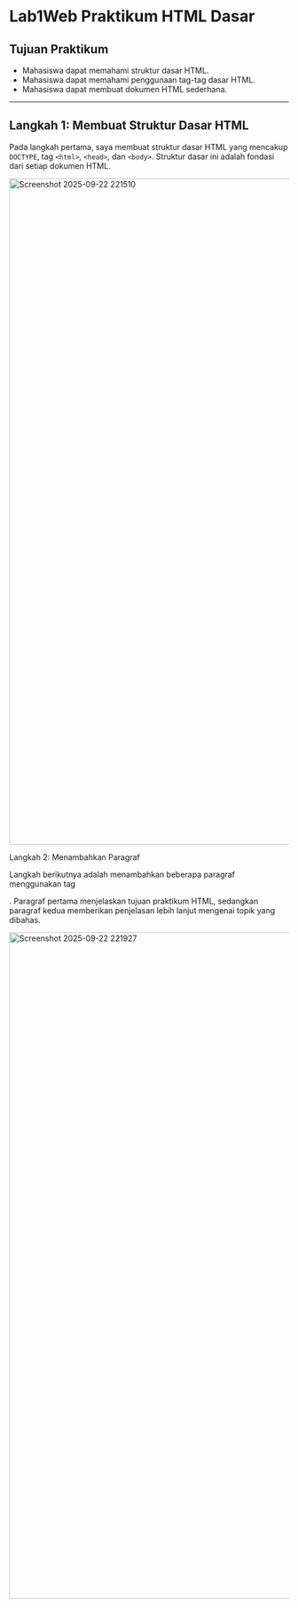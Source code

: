 # Lab1Web Praktikum HTML Dasar

## Tujuan Praktikum
- Mahasiswa dapat memahami struktur dasar HTML.
- Mahasiswa dapat memahami penggunaan tag-tag dasar HTML.
- Mahasiswa dapat membuat dokumen HTML sederhana.

---

## Langkah 1: Membuat Struktur Dasar HTML
Pada langkah pertama, saya membuat struktur dasar HTML yang mencakup `DOCTYPE`, tag `<html>`, `<head>`, dan `<body>`. Struktur dasar ini adalah fondasi dari setiap dokumen HTML.


<img width="1920" height="1200" alt="Screenshot 2025-09-22 221510" src="https://github.com/user-attachments/assets/686aed41-393b-4953-852a-f55f62c0bff1" />

Langkah 2: Menambahkan Paragraf

Langkah berikutnya adalah menambahkan beberapa paragraf menggunakan tag <p>. Paragraf pertama menjelaskan tujuan praktikum HTML, sedangkan paragraf kedua memberikan penjelasan lebih lanjut mengenai topik yang dibahas.

<img width="1920" height="1200" alt="Screenshot 2025-09-22 221927" src="https://github.com/user-attachments/assets/45d35ba3-115d-4b40-b4fc-64a41fd2d0fd" />
